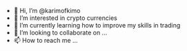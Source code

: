 - 👋 Hi, I’m @karimofkimo
- 👀 I’m interested in crypto currencies 
- 🌱 I’m currently learning how to improve my skills in trading 
- 💞️ I’m looking to collaborate on ...
- 📫 How to reach me ...

<!---
karimofkimo/karimofkimo is a ✨ special ✨ repository because its `README.md` (this file) appears on your GitHub profile.
You can click the Preview link to take a look at your changes.
--->
